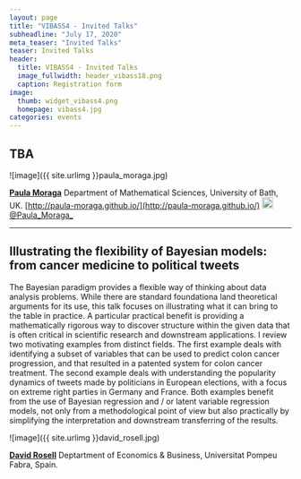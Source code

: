 ```yaml
---
layout: page
title: "VIBASS4 - Invited Talks"
subheadline: "July 17, 2020"
meta_teaser: "Invited Talks"
teaser: Invited Talks
header:
  title: VIBASS4 - Invited Talks
  image_fullwidth: header_vibass18.png
  caption: Registration form
image:
  thumb: widget_vibass4.png
  homepage: vibass4.jpg
categories: events
---
```



## TBA


![image]({{ site.urlimg }}paula_moraga.jpg)

[__Paula Moraga__](https://paula-moraga.github.io/)
Department of Mathematical Sciences, University of Bath, UK.
[http://paula-moraga.github.io/](http://paula-moraga.github.io/)
[<img alt="Tweet" height="20" width="20" src="{{ site.url }}/images/social_flat_rounded_rects_svg/Twitter.svg"> @Paula_Moraga_](https://twitter.com/@Paula_Moraga_)


<hr>

## Illustrating the flexibility of Bayesian models: from cancer medicine to political tweets

The Bayesian paradigm provides a flexible way of thinking about data analysis problems. While there are standard foundationa land theoretical arguments for its use, this talk focuses on illustrating what it can bring to the table in practice. A particular practical benefit is providing a mathematically rigorous way to discover structure within the given data that is often critical in scientific research and downstream applications. I review two motivating examples from distinct fields. The first example deals with identifying a subset of variables that can be used to predict colon cancer progression, and that resulted in a patented system for colon cancer treatment. The second example deals with understanding the popularity dynamics of tweets made by politicians in European elections, with a focus on extreme right parties in Germany and France. Both examples benefit from the use of Bayesian regression and / or latent variable regression models, not only from a methodological point of view but also practically by simplifying the interpretation and downstream transferring of the results.


![image]({{ site.urlimg }}david_rosell.jpg)

[__David Rosell__](https://sites.google.com/site/rosselldavid/)
Deptartment of Economics & Business, Universitat Pompeu Fabra, Spain.
